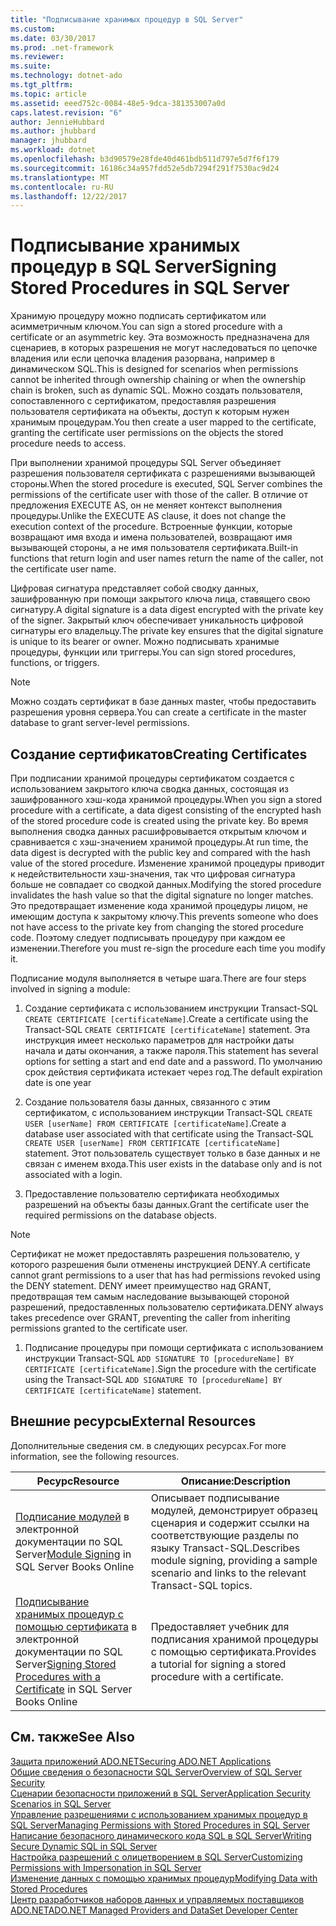 ```yaml
---
title: "Подписывание хранимых процедур в SQL Server"
ms.custom: 
ms.date: 03/30/2017
ms.prod: .net-framework
ms.reviewer: 
ms.suite: 
ms.technology: dotnet-ado
ms.tgt_pltfrm: 
ms.topic: article
ms.assetid: eeed752c-0084-48e5-9dca-381353007a0d
caps.latest.revision: "6"
author: JennieHubbard
ms.author: jhubbard
manager: jhubbard
ms.workload: dotnet
ms.openlocfilehash: b3d90579e28fde40d461bdb511d797e5d7f6f179
ms.sourcegitcommit: 16186c34a957fdd52e5db7294f291f7530ac9d24
ms.translationtype: MT
ms.contentlocale: ru-RU
ms.lasthandoff: 12/22/2017
---
```

# <a name="signing-stored-procedures-in-sql-server"></a><span data-ttu-id="a1678-102">Подписывание хранимых процедур в SQL Server</span><span class="sxs-lookup"><span data-stu-id="a1678-102">Signing Stored Procedures in SQL Server</span></span>
<span data-ttu-id="a1678-103">Хранимую процедуру можно подписать сертификатом или асимметричным ключом.</span><span class="sxs-lookup"><span data-stu-id="a1678-103">You can sign a stored procedure with a certificate or an asymmetric key.</span></span> <span data-ttu-id="a1678-104">Эта возможность предназначена для сценариев, в которых разрешения не могут наследоваться по цепочке владения или если цепочка владения разорвана, например в динамическом SQL.</span><span class="sxs-lookup"><span data-stu-id="a1678-104">This is designed for scenarios when permissions cannot be inherited through ownership chaining or when the ownership chain is broken, such as dynamic SQL.</span></span> <span data-ttu-id="a1678-105">Можно создать пользователя, сопоставленного с сертификатом, предоставляя разрешения пользователя сертификата на объекты, доступ к которым нужен хранимым процедурам.</span><span class="sxs-lookup"><span data-stu-id="a1678-105">You then create a user mapped to the certificate, granting the certificate user permissions on the objects the stored procedure needs to access.</span></span>  
  
 <span data-ttu-id="a1678-106">При выполнении хранимой процедуры SQL Server объединяет разрешения пользователя сертификата с разрешениями вызывающей стороны.</span><span class="sxs-lookup"><span data-stu-id="a1678-106">When the stored procedure is executed, SQL Server combines the permissions of the certificate user with those of the caller.</span></span> <span data-ttu-id="a1678-107">В отличие от предложения EXECUTE AS, он не меняет контекст выполнения процедуры.</span><span class="sxs-lookup"><span data-stu-id="a1678-107">Unlike the EXECUTE AS clause, it does not change the execution context of the procedure.</span></span> <span data-ttu-id="a1678-108">Встроенные функции, которые возвращают имя входа и имена пользователей, возвращают имя вызывающей стороны, а не имя пользователя сертификата.</span><span class="sxs-lookup"><span data-stu-id="a1678-108">Built-in functions that return login and user names return the name of the caller, not the certificate user name.</span></span>  
  
 <span data-ttu-id="a1678-109">Цифровая сигнатура представляет собой сводку данных, зашифрованную при помощи закрытого ключа лица, ставящего свою сигнатуру.</span><span class="sxs-lookup"><span data-stu-id="a1678-109">A digital signature is a data digest encrypted with the private key of the signer.</span></span> <span data-ttu-id="a1678-110">Закрытый ключ обеспечивает уникальность цифровой сигнатуры его владельцу.</span><span class="sxs-lookup"><span data-stu-id="a1678-110">The private key ensures that the digital signature is unique to its bearer or owner.</span></span> <span data-ttu-id="a1678-111">Можно подписывать хранимые процедуры, функции или триггеры.</span><span class="sxs-lookup"><span data-stu-id="a1678-111">You can sign stored procedures, functions, or triggers.</span></span>  
  
> [!NOTE]
>  <span data-ttu-id="a1678-112">Можно создать сертификат в базе данных master, чтобы предоставить разрешения уровня сервера.</span><span class="sxs-lookup"><span data-stu-id="a1678-112">You can create a certificate in the master database to grant server-level permissions.</span></span>  
  
## <a name="creating-certificates"></a><span data-ttu-id="a1678-113">Создание сертификатов</span><span class="sxs-lookup"><span data-stu-id="a1678-113">Creating Certificates</span></span>  
 <span data-ttu-id="a1678-114">При подписании хранимой процедуры сертификатом создается с использованием закрытого ключа сводка данных, состоящая из зашифрованного хэш-кода хранимой процедуры.</span><span class="sxs-lookup"><span data-stu-id="a1678-114">When you sign a stored procedure with a certificate, a data digest consisting of the encrypted hash of the stored procedure code is created using the private key.</span></span> <span data-ttu-id="a1678-115">Во время выполнения сводка данных расшифровывается открытым ключом и сравнивается с хэш-значением хранимой процедуры.</span><span class="sxs-lookup"><span data-stu-id="a1678-115">At run time, the data digest is decrypted with the public key and compared with the hash value of the stored procedure.</span></span> <span data-ttu-id="a1678-116">Изменение хранимой процедуры приводит к недействительности хэш-значения, так что цифровая сигнатура больше не совпадает со сводкой данных.</span><span class="sxs-lookup"><span data-stu-id="a1678-116">Modifying the stored procedure invalidates the hash value so that the digital signature no longer matches.</span></span> <span data-ttu-id="a1678-117">Это предотвращает изменение кода хранимой процедуры лицом, не имеющим доступа к закрытому ключу.</span><span class="sxs-lookup"><span data-stu-id="a1678-117">This prevents someone who does not have access to the private key from changing the stored procedure code.</span></span> <span data-ttu-id="a1678-118">Поэтому следует подписывать процедуру при каждом ее изменении.</span><span class="sxs-lookup"><span data-stu-id="a1678-118">Therefore you must re-sign the procedure each time you modify it.</span></span>  
  
 <span data-ttu-id="a1678-119">Подписание модуля выполняется в четыре шага.</span><span class="sxs-lookup"><span data-stu-id="a1678-119">There are four steps involved in signing a module:</span></span>  
  
1.  <span data-ttu-id="a1678-120">Создание сертификата с использованием инструкции Transact-SQL `CREATE CERTIFICATE [certificateName]`.</span><span class="sxs-lookup"><span data-stu-id="a1678-120">Create a certificate using the Transact-SQL `CREATE CERTIFICATE [certificateName]` statement.</span></span> <span data-ttu-id="a1678-121">Эта инструкция имеет несколько параметров для настройки даты начала и даты окончания, а также пароля.</span><span class="sxs-lookup"><span data-stu-id="a1678-121">This statement has several options for setting a start and end date and a password.</span></span> <span data-ttu-id="a1678-122">По умолчанию срок действия сертификата истекает через год.</span><span class="sxs-lookup"><span data-stu-id="a1678-122">The default expiration date is one year</span></span>  
  
2.  <span data-ttu-id="a1678-123">Создание пользователя базы данных, связанного с этим сертификатом, с использованием инструкции Transact-SQL `CREATE USER [userName] FROM CERTIFICATE [certificateName]`.</span><span class="sxs-lookup"><span data-stu-id="a1678-123">Create a database user associated with that certificate using the Transact-SQL `CREATE USER [userName] FROM CERTIFICATE [certificateName]` statement.</span></span> <span data-ttu-id="a1678-124">Этот пользователь существует только в базе данных и не связан с именем входа.</span><span class="sxs-lookup"><span data-stu-id="a1678-124">This user exists in the database only and is not associated with a login.</span></span>  
  
3.  <span data-ttu-id="a1678-125">Предоставление пользователю сертификата необходимых разрешений на объекты базы данных.</span><span class="sxs-lookup"><span data-stu-id="a1678-125">Grant the certificate user the required permissions on the database objects.</span></span>  
  
> [!NOTE]
>  <span data-ttu-id="a1678-126">Сертификат не может предоставлять разрешения пользователю, у которого разрешения были отменены инструкцией DENY.</span><span class="sxs-lookup"><span data-stu-id="a1678-126">A certificate cannot grant permissions to a user that has had permissions revoked using the DENY statement.</span></span> <span data-ttu-id="a1678-127">DENY имеет преимущество над GRANT, предотвращая тем самым наследование вызывающей стороной разрешений, предоставленных пользователю сертификата.</span><span class="sxs-lookup"><span data-stu-id="a1678-127">DENY always takes precedence over GRANT, preventing the caller from inheriting permissions granted to the certificate user.</span></span>  
  
1.  <span data-ttu-id="a1678-128">Подписание процедуры при помощи сертификата с использованием инструкции Transact-SQL `ADD SIGNATURE TO [procedureName] BY CERTIFICATE [certificateName]`.</span><span class="sxs-lookup"><span data-stu-id="a1678-128">Sign the procedure with the certificate using the Transact-SQL `ADD SIGNATURE TO [procedureName] BY CERTIFICATE [certificateName]` statement.</span></span>  
  
## <a name="external-resources"></a><span data-ttu-id="a1678-129">Внешние ресурсы</span><span class="sxs-lookup"><span data-stu-id="a1678-129">External Resources</span></span>  
 <span data-ttu-id="a1678-130">Дополнительные сведения см. в следующих ресурсах.</span><span class="sxs-lookup"><span data-stu-id="a1678-130">For more information, see the following resources.</span></span>  
  
|<span data-ttu-id="a1678-131">Ресурс</span><span class="sxs-lookup"><span data-stu-id="a1678-131">Resource</span></span>|<span data-ttu-id="a1678-132">Описание:</span><span class="sxs-lookup"><span data-stu-id="a1678-132">Description</span></span>|  
|--------------|-----------------|  
|<span data-ttu-id="a1678-133">[Подписание модулей](http://go.microsoft.com/fwlink/?LinkId=98590) в электронной документации по SQL Server</span><span class="sxs-lookup"><span data-stu-id="a1678-133">[Module Signing](http://go.microsoft.com/fwlink/?LinkId=98590) in SQL Server Books Online</span></span>|<span data-ttu-id="a1678-134">Описывает подписывание модулей, демонстрирует образец сценария и содержит ссылки на соответствующие разделы по языку Transact-SQL.</span><span class="sxs-lookup"><span data-stu-id="a1678-134">Describes module signing, providing a sample scenario and links to the relevant Transact-SQL topics.</span></span>|  
|<span data-ttu-id="a1678-135">[Подписывание хранимых процедур с помощью сертификата](http://msdn.microsoft.com/library/bb283630.aspx) в электронной документации по SQL Server</span><span class="sxs-lookup"><span data-stu-id="a1678-135">[Signing Stored Procedures with a Certificate](http://msdn.microsoft.com/library/bb283630.aspx) in SQL Server Books Online</span></span>|<span data-ttu-id="a1678-136">Предоставляет учебник для подписания хранимой процедуры с помощью сертификата.</span><span class="sxs-lookup"><span data-stu-id="a1678-136">Provides a tutorial for signing a stored procedure with a certificate.</span></span>|  
  
## <a name="see-also"></a><span data-ttu-id="a1678-137">См. также</span><span class="sxs-lookup"><span data-stu-id="a1678-137">See Also</span></span>  
 [<span data-ttu-id="a1678-138">Защита приложений ADO.NET</span><span class="sxs-lookup"><span data-stu-id="a1678-138">Securing ADO.NET Applications</span></span>](../../../../../docs/framework/data/adonet/securing-ado-net-applications.md)  
 [<span data-ttu-id="a1678-139">Общие сведения о безопасности SQL Server</span><span class="sxs-lookup"><span data-stu-id="a1678-139">Overview of SQL Server Security</span></span>](../../../../../docs/framework/data/adonet/sql/overview-of-sql-server-security.md)  
 [<span data-ttu-id="a1678-140">Сценарии безопасности приложений в SQL Server</span><span class="sxs-lookup"><span data-stu-id="a1678-140">Application Security Scenarios in SQL Server</span></span>](../../../../../docs/framework/data/adonet/sql/application-security-scenarios-in-sql-server.md)  
 [<span data-ttu-id="a1678-141">Управление разрешениями с использованием хранимых процедур в SQL Server</span><span class="sxs-lookup"><span data-stu-id="a1678-141">Managing Permissions with Stored Procedures in SQL Server</span></span>](../../../../../docs/framework/data/adonet/sql/managing-permissions-with-stored-procedures-in-sql-server.md)  
 [<span data-ttu-id="a1678-142">Написание безопасного динамического кода SQL в SQL Server</span><span class="sxs-lookup"><span data-stu-id="a1678-142">Writing Secure Dynamic SQL in SQL Server</span></span>](../../../../../docs/framework/data/adonet/sql/writing-secure-dynamic-sql-in-sql-server.md)  
 [<span data-ttu-id="a1678-143">Настройка разрешений с олицетворением в SQL Server</span><span class="sxs-lookup"><span data-stu-id="a1678-143">Customizing Permissions with Impersonation in SQL Server</span></span>](../../../../../docs/framework/data/adonet/sql/customizing-permissions-with-impersonation-in-sql-server.md)  
 [<span data-ttu-id="a1678-144">Изменение данных с помощью хранимых процедур</span><span class="sxs-lookup"><span data-stu-id="a1678-144">Modifying Data with Stored Procedures</span></span>](../../../../../docs/framework/data/adonet/modifying-data-with-stored-procedures.md)  
 [<span data-ttu-id="a1678-145">Центр разработчиков наборов данных и управляемых поставщиков ADO.NET</span><span class="sxs-lookup"><span data-stu-id="a1678-145">ADO.NET Managed Providers and DataSet Developer Center</span></span>](http://go.microsoft.com/fwlink/?LinkId=217917)
